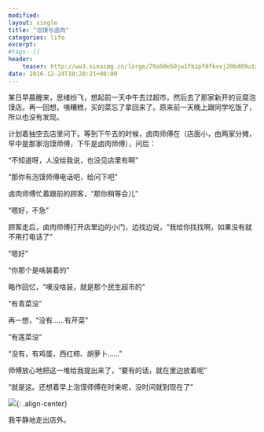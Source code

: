 ```yaml
---
modified:
layout: single
title: "泡馍与卤肉"
categories: life
excerpt:
#tags: []
header:
    teaser: http://ww3.sinaimg.cn/large/79a50e50jw1fb1pf0fkvxj20b409u3z3.jpg
date: 2016-12-24T10:20:21+08:00
---
```



某日早晨醒来，思绪纷飞，想起前一天中午去过超市，然后去了那家新开的豆腐泡馍店。再一回想，咦糟糕，买的菜忘了拿回来了。原来前一天晚上跟同学吃饭了，所以也没有发现。

计划着抽空去店里问下。等到下午去的时候，卤肉师傅在（店面小，由两家分摊，早中是那家泡馍师傅，下午是卤肉师傅），问后：

“不知道呀，人没给我说，也没见店里有啊”

“那你有泡馍师傅电话吧，给问下吧”

卤肉师傅忙着跟前的顾客，“那你稍等会儿”

“嗯好，不急”

顾客走后，卤肉师傅打开店里边的小门，边找边说，“我给你找找啊，如果没有就不用打电话了”

“嗯好”

“你那个是啥装着的”

略作回忆，“噢没啥装，就是那个民生超市的”

“有青菜没”

再一想，“没有......有芹菜”

“有莲菜没”

“没有，有鸡蛋，西红柿、胡萝卜......”

师傅放心地把这一堆给我提出来了，“要有的话，就在里边放着呢”

“就是这。还想着早上泡馍师傅在时来呢，没时间就到现在了”

![](http://ww3.sinaimg.cn/large/79a50e50jw1fb1pf0fkvxj20b409u3z3.jpg){: .align-center}

我平静地走出店外。
